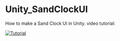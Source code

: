 # Unity_SandClockUI
How to make a Sand Clock UI in Unity.
video tutorial:

[![Tutorial](https://img.youtube.com/vi/pv-PSenRll0/0.jpg)](https://www.youtube.com/watch?v=pv-PSenRll0)
